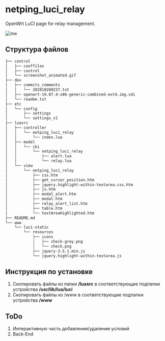 # netping_luci_relay

OpenWrt LuCI page for relay management.

![me](https://github.com/Netping/netping_luci_relay/blob/v3/control/screenshot_animated.gif)

## Структура файлов

```bash
├── control
│   ├── conffiles
│   ├── control
│   └── screenshot_animated.gif
├── dev
│   ├── commits_comments
│   │   └── 202010280237.txt
│   ├── openwrt-19.07.4-x86-generic-combined-ext4.img.vdi
│   └── readme.txt
├── etc
│   └── config
│       ├── settings
│       └── settings_v1
├── luasrc
│   ├── controller
│   │   └── netping_luci_relay
│   │       └── index.lua
│   ├── model
│   │   └── cbi
│   │       └── netping_luci_relay
│   │           ├── alert.lua
│   │           └── relay.lua
│   └── view
│       └── netping_luci_relay
│           ├── css.htm
│           ├── get_cursor_position.htm
│           ├── jquery.highlight-within-textarea.css.htm
│           ├── js.htm
│           ├── modal_alert.htm
│           ├── modal.htm
│           ├── relay_alert_list.htm
│           ├── table.htm
│           └── textAreaHighlighted.htm
├── README.md
└── www
    └── luci-static
        └── resources
            ├── icons
            │   ├── check-grey.png
            │   └── check.png
            ├── jquery-3.5.1.min.js
            └── jquery.highlight-within-textarea.js
```

## Инструкция по установке

1. Скопировать файлы из папки **/luasrc** в соответствующие подпапки устройства **/usr/lib/lua/luci**
2. Скопировать файлы из /www в соответствующие подпапки устройства **/www**

## ToDo

1. Интерактивную часть добавления/удаления условий
2. Back-End
